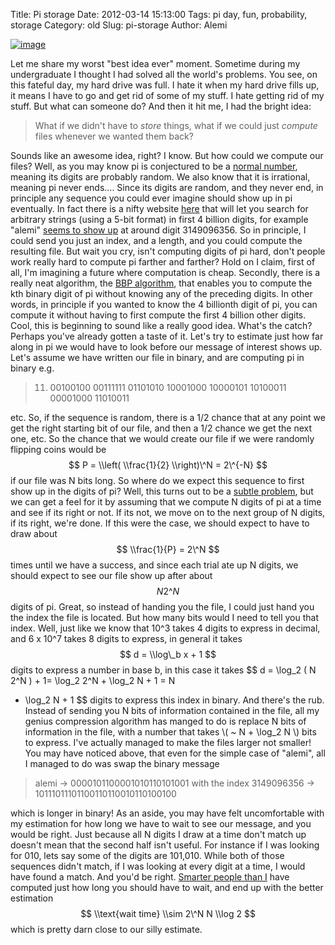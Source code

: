 Title: Pi storage
Date: 2012-03-14 15:13:00
Tags: pi day, fun, probability, storage
Category: old
Slug: pi-storage
Author: Alemi


[![image](http://4.bp.blogspot.com/-4x2fD-exJns/T2DAEJqroqI/AAAAAAAAAbI/8_9quiDP4p0/s320/floppies.jpg)](http://4.bp.blogspot.com/-4x2fD-exJns/T2DAEJqroqI/AAAAAAAAAbI/8_9quiDP4p0/s1600/floppies.jpg)

Let me share my worst "best idea ever" moment. Sometime during my
undergraduate I thought I had solved all the world's problems. You see,
on this fateful day, my hard drive was full. I hate it when my hard
drive fills up, it means I have to go and get rid of some of my stuff. I
hate getting rid of my stuff. But what can someone do? And then it hit
me, I had the bright idea:

> What if we didn't have to *store* things, what if we could just
> *compute* files whenever we wanted them back?

Sounds like an awesome idea, right? I know. But how could we compute our
files? Well, as you may know pi is conjectured to be a [normal
number](http://en.wikipedia.org/wiki/Normal_number), meaning its digits
are probably random. We also know that it is irrational, meaning pi
never ends.... Since its digits are random, and they never end, in
principle any sequence you could ever imagine should show up in pi
eventually. In fact there is a nifty website
[here](http://pi.nersc.gov/) that will let you search for arbitrary
strings (using a 5-bit format) in first 4 billion digits, for example
"alemi" [seems to show
up](http://pi.nersc.gov/cgi-bin/pi.cgi?word=alemi&format=char) at around
digit 3149096356. So in principle, I could send you just an index, and a
length, and you could compute the resulting file. But wait you cry,
isn't computing digits of pi hard, don't people work really hard to
compute pi farther and farther? Hold on I claim, first of all, I'm
imagining a future where computation is cheap. Secondly, there is a
really neat algorithm, the [BBP
algorithm](http://en.wikipedia.org/wiki/Bailey%E2%80%93Borwein%E2%80%93Plouffe_formula),
that enables you to compute the kth binary digit of pi without knowing
any of the preceding digits. In other words, in principle if you wanted
to know the 4 billionth digit of pi, you can compute it without having
to first compute the first 4 billion other digits. Cool, this is
beginning to sound like a really good idea. What's the catch? Perhaps
you've already gotten a taste of it. Let's try to estimate just how far
along in pi we would have to look before our message of interest shows
up. Let's assume we have written our file in binary, and are computing
pi in binary e.g.

> 11. 00100100 00111111 01101010 10001000 10000101 10100011 00001000
> 11010011

etc. So, if the sequence is random, there is a 1/2 chance that at any
point we get the right starting bit of our file, and then a 1/2 chance
we get the next one, etc. So the chance that we would create our file if
we were randomly flipping coins would be $$ P = \\left( \\frac{1}{2}
\\right)\^N = 2\^{-N} $$ if our file was N bits long. So where do we
expect this sequence to first show up in the digits of pi? Well, this
turns out to be a [subtle
problem](http://mathworld.wolfram.com/CoinTossing.html), but we can get
a feel for it by assuming that we compute N digits of pi at a time and
see if its right or not. If its not, we move on to the next group of N
digits, if its right, we're done. If this were the case, we should
expect to have to draw about $$ \\frac{1}{P} = 2\^N $$ times until we
have a success, and since each trial ate up N digits, we should expect
to see our file show up after about $$ N 2\^N $$ digits of pi. Great, so
instead of handing you the file, I could just hand you the index the
file is located. But how many bits would I need to tell you that index.
Well, just like we know that 10\^3 takes 4 digits to express in decimal,
and 6 x 10\^7 takes 8 digits to express, in general it takes $$ d =
\\log\_b x + 1 $$ digits to express a number in base b, in this case it
takes $$ d = \\log\_2 ( N 2\^N ) + 1= \\log\_2 2\^N + \\log\_2 N + 1 = N
+ \\log\_2 N + 1 $$ digits to express this index in binary. And there's
the rub. Instead of sending you N bits of information contained in the
file, all my genius compression algorithm has manged to do is replace N
bits of information in the file, with a number that takes \\( \~ N +
\\log\_2 N \\) bits to express. I've actually managed to make the files
larger not smaller! You may have noticed above, that even for the simple
case of "alemi", all I managed to do was swap the binary message

> alemi -\> 0000101100001010110101001 with the index 3149096356 -\>
> 10111011101100110110010110100100

which is longer in binary! As an aside, you may have felt uncomfortable
with my estimation for how long we have to wait to see our message, and
you would be right. Just because all N digits I draw at a time don't
match up doesn't mean that the second half isn't useful. For instance if
I was looking for 010, lets say some of the digits are 101,010. While
both of those sequences didn't match, if I was looking at every digit at
a time, I would have found a match. And you'd be right. [Smarter people
than I](http://www.cs.elte.hu/~mori/cikkek/Expectation.pdf) have
computed just how long you should have to wait, and end up with the
better estimation $$ \\text{wait time} \\sim 2\^N N \\log 2 $$ which is
pretty darn close to our silly estimate.
